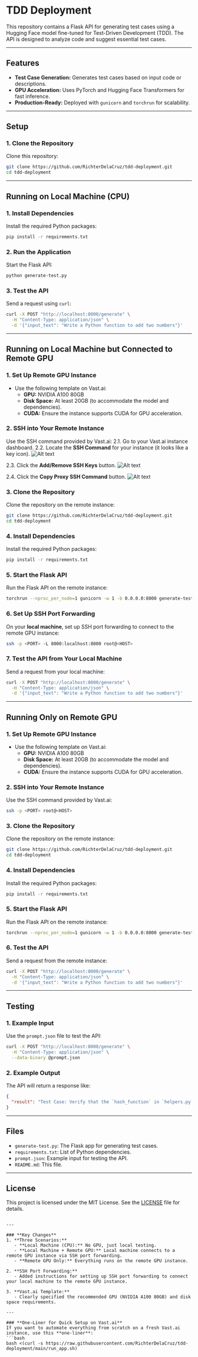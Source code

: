 # TDD Deployment

This repository contains a Flask API for generating test cases using a Hugging Face model fine-tuned for Test-Driven Development (TDD). The API is designed to analyze code and suggest essential test cases.

---

## **Features**
- **Test Case Generation:** Generates test cases based on input code or descriptions.
- **GPU Acceleration:** Uses PyTorch and Hugging Face Transformers for fast inference.
- **Production-Ready:** Deployed with `gunicorn` and `torchrun` for scalability.

---

## **Setup**

### **1. Clone the Repository**
Clone this repository:
```bash
git clone https://github.com/RichterDelaCruz/tdd-deployment.git
cd tdd-deployment
```

---

## **Running on Local Machine (CPU)**

### **1. Install Dependencies**
Install the required Python packages:
```bash
pip install -r requirements.txt
```

### **2. Run the Application**
Start the Flask API:
```bash
python generate-test.py
```

### **3. Test the API**
Send a request using `curl`:
```bash
curl -X POST "http://localhost:8000/generate" \
  -H "Content-Type: application/json" \
  -d '{"input_text": "Write a Python function to add two numbers"}'
```

---

## **Running on Local Machine but Connected to Remote GPU**

### **1. Set Up Remote GPU Instance**
- Use the following template on Vast.ai:
  - **GPU:** NVIDIA A100 80GB
  - **Disk Space:** At least 20GB (to accommodate the model and dependencies).
  - **CUDA:** Ensure the instance supports CUDA for GPU acceleration.

### **2. SSH into Your Remote Instance**
Use the SSH command provided by Vast.ai:
2.1. Go to your Vast.ai instance dashboard.
2.2. Locate the **SSH Command** for your instance (it looks like a key icon).
![Alt text](images/find-ssh-key.png)

2.3. Click the **Add/Remove SSH Keys** button.
![Alt text](images/click-add-ssh.png)

2.4. Click the **Copy Proxy SSH Command** button.
![Alt text](images/copy-proxy-ssh.png)

### **3. Clone the Repository**
Clone the repository on the remote instance:
```bash
git clone https://github.com/RichterDelaCruz/tdd-deployment.git
cd tdd-deployment
```

### **4. Install Dependencies**
Install the required Python packages:
```bash
pip install -r requirements.txt
```

### **5. Start the Flask API**
Run the Flask API on the remote instance:
```bash
torchrun --nproc_per_node=1 gunicorn -w 1 -b 0.0.0.0:8000 generate-test:app
```

### **6. Set Up SSH Port Forwarding**
On your **local machine**, set up SSH port forwarding to connect to the remote GPU instance:
```bash
ssh -p <PORT> -L 8000:localhost:8000 root@<HOST>
```

### **7. Test the API from Your Local Machine**
Send a request from your local machine:
```bash
curl -X POST "http://localhost:8000/generate" \
  -H "Content-Type: application/json" \
  -d '{"input_text": "Write a Python function to add two numbers"}'
```

---

## **Running Only on Remote GPU**

### **1. Set Up Remote GPU Instance**
- Use the following template on Vast.ai:
  - **GPU:** NVIDIA A100 80GB
  - **Disk Space:** At least 20GB (to accommodate the model and dependencies).
  - **CUDA:** Ensure the instance supports CUDA for GPU acceleration.

### **2. SSH into Your Remote Instance**
Use the SSH command provided by Vast.ai:
```bash
ssh -p <PORT> root@<HOST>
```

### **3. Clone the Repository**
Clone the repository on the remote instance:
```bash
git clone https://github.com/RichterDelaCruz/tdd-deployment.git
cd tdd-deployment
```

### **4. Install Dependencies**
Install the required Python packages:
```bash
pip install -r requirements.txt
```

### **5. Start the Flask API**
Run the Flask API on the remote instance:
```bash
torchrun --nproc_per_node=1 gunicorn -w 1 -b 0.0.0.0:8000 generate-test:app
```

### **6. Test the API**
Send a request from the remote instance:
```bash
curl -X POST "http://localhost:8000/generate" \
  -H "Content-Type: application/json" \
  -d '{"input_text": "Write a Python function to add two numbers"}'
```

---

## **Testing**

### **1. Example Input**
Use the `prompt.json` file to test the API:
```bash
curl -X POST "http://localhost:8000/generate" \
  -H "Content-Type: application/json" \
  --data-binary @prompt.json
```

### **2. Example Output**
The API will return a response like:
```json
{
  "result": "Test Case: Verify that the `hash_function` in `helpers.py` correctly hashes a password using SHA-256.\nReason: This ensures that passwords are securely hashed and cannot be easily reversed.\nInput: `password123`\nExpected Output: A SHA-256 hash of the input password, e.g., `ef92b778bafe771e89245b89ecbc08a44a4e166c06659911881f383d4473e94f`."
}
```

---

## **Files**
- `generate-test.py`: The Flask app for generating test cases.
- `requirements.txt`: List of Python dependencies.
- `prompt.json`: Example input for testing the API.
- `README.md`: This file.

---

## **License**
This project is licensed under the MIT License. See the [LICENSE](LICENSE) file for details.
```

---

### **Key Changes**
1. **Three Scenarios:**
   - **Local Machine (CPU):** No GPU, just local testing.
   - **Local Machine + Remote GPU:** Local machine connects to a remote GPU instance via SSH port forwarding.
   - **Remote GPU Only:** Everything runs on the remote GPU instance.

2. **SSH Port Forwarding:**
   - Added instructions for setting up SSH port forwarding to connect your local machine to the remote GPU instance.

3. **Vast.ai Template:**
   - Clearly specified the recommended GPU (NVIDIA A100 80GB) and disk space requirements.

---

### **One-Liner for Quick Setup on Vast.ai**
If you want to automate everything from scratch on a fresh Vast.ai instance, use this **one-liner**:
```bash
bash <(curl -s https://raw.githubusercontent.com/RichterDelaCruz/tdd-deployment/main/run_app.sh)
```